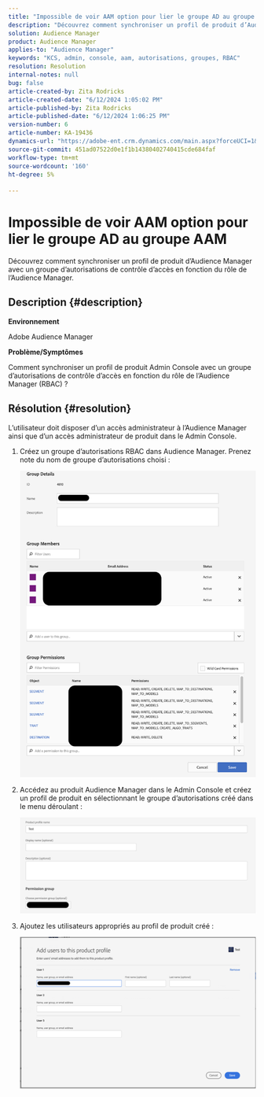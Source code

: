 ```yaml
---
title: "Impossible de voir AAM option pour lier le groupe AD au groupe AAM"
description: "Découvrez comment synchroniser un profil de produit d’Audience Manager à un groupe d’autorisations de contrôle d’accès en fonction du rôle de l’Audience Manager."
solution: Audience Manager
product: Audience Manager
applies-to: "Audience Manager"
keywords: "KCS, admin, console, aam, autorisations, groupes, RBAC"
resolution: Resolution
internal-notes: null
bug: false
article-created-by: Zita Rodricks
article-created-date: "6/12/2024 1:05:02 PM"
article-published-by: Zita Rodricks
article-published-date: "6/12/2024 1:06:25 PM"
version-number: 6
article-number: KA-19436
dynamics-url: "https://adobe-ent.crm.dynamics.com/main.aspx?forceUCI=1&pagetype=entityrecord&etn=knowledgearticle&id=e69aae5d-bc28-ef11-840b-000d3a372703"
source-git-commit: 451ad07522d0e1f1b14380402740415cde684faf
workflow-type: tm+mt
source-wordcount: '160'
ht-degree: 5%

---
```


# Impossible de voir AAM option pour lier le groupe AD au groupe AAM


Découvrez comment synchroniser un profil de produit d’Audience Manager avec un groupe d’autorisations de contrôle d’accès en fonction du rôle de l’Audience Manager.

## Description {#description}


<b>Environnement</b>

Adobe Audience Manager



<b>Problème/Symptômes</b>

Comment synchroniser un profil de produit Admin Console avec un groupe d’autorisations de contrôle d’accès en fonction du rôle de l’Audience Manager (RBAC) ?


## Résolution {#resolution}


L’utilisateur doit disposer d’un accès administrateur à l’Audience Manager ainsi que d’un accès administrateur de produit dans le Admin Console.

1. Créez un groupe d’autorisations RBAC dans Audience Manager. Prenez note du nom de groupe d’autorisations choisi :



   ![](assets/5a5b40de-a9cf-ec11-a7b5-00224809c196.png)
2. Accédez au produit Audience Manager dans le Admin Console et créez un profil de produit en sélectionnant le groupe d’autorisations créé dans le menu déroulant :



   ![](assets/2689da02-aacf-ec11-a7b5-00224809c196.png)
3. Ajoutez les utilisateurs appropriés au profil de produit créé :



   ![](assets/6a896e46-aacf-ec11-a7b5-00224809c196.png)



